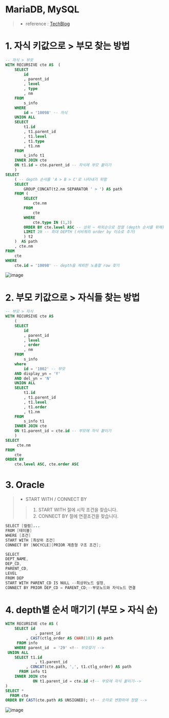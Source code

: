 # MariaDB, MySQL
> - reference : [TechBlog](https://hyeounstory.tistory.com/135)

# 1. 자식 키값으로 > 부모 찾는 방법 
```sql
-- 자식 > 부모
WITH RECURSIVE cte AS  (
	SELECT
		id
		, parent_id
		, level
		, type
		, nm
	FROM
		s_info
	WHERE
		id = '10098' -- 자식
	UNION ALL
	SELECT
		t1.id
		, t1.parent_id
		, t1.level
		, t1.type
		, t1.nm
	FROM
		s_info t1
	INNER JOIN cte
	ON t1.id = cte.parent_id -- 자식에 부모 붙이기 
	)
SELECT
	( -- depth 순서를 'A > B > C'로 나타내기 위함
	SELECT
		GROUP_CONCAT(t2.nm SEPARATOR ' > ') AS path 
	FROM (
		SELECT
			cte.nm
		FROM
			cte
		WHERE
			cte.type IN (1,3) 
		ORDER BY cte.level ASC -- 상위 ~ 하위순으로 정렬 (depth 순서를 위해)
		LIMIT 20 -- 최대 DEPTH (서비쿼리 order by 이슈로 추가)
		) t2
	)  AS path
	, cte.nm
FROM
	cte
WHERE
	cte.id = '10098' -- depth을 제외한 노출할 row 찾기
```
![image](https://user-images.githubusercontent.com/60438691/220570961-5a47acde-0772-44c9-9fcb-4341798871ca.png)

# 2. 부모 키값으로 > 자식들 찾는 방법 
```sql
-- 부모 > 자식
WITH RECURSIVE cte AS
	(
	SELECT
		id
		, parent_id
		, level
		, order 
		, nm 
	FROM
		s_info
	where
		id = '1002' -- 부모
	AND display_yn = 'Y'
	AND del_yn = 'N'
	UNION ALL
	SELECT
		t1.id
		, t1.parent_id
		, t1.level
		, t1.order
		, t1.nm 
	FROM
		s_info t1
	INNER JOIN cte
	ON t1.parent_id = cte.id -- 부모에 자식 붙이기 
	)
SELECT
	 cte.nm
FROM
	cte
ORDER BY 
	cte.level ASC, cte.order ASC
```

# 3. Oracle
> - START WITH / CONNECT BY
>> 1. START WITH 절에 시작 조건을 찾습니다.
>> 2. CONNECT BY 절에 연결조건을 찾습니다.
```java
SELECT [컬럼]...
FROM [테이블]
WHERE [조건]
START WITH [최상위 조건]
CONNECT BY [NOCYCLE][PRIOR 계층형 구조 조건];
```
```java
SELECT 
DEPT_NAME,
DEP_CD,
PARENT_CD,
LEVEL
FROM DEP 
START WITH PARENT_CD IS NULL --최상위노드 설정,
CONNECT BY PRIOR DEP_CD = PARENT_CD;--부모노드와 자식노드 연결
```
# 4. depth별 순서 매기기 (부모 > 자식 순)
```sql
WITH RECURSIVE cte AS (
	SELECT id
             , parent_id
	     , CAST(ctlg_order AS CHAR(10)) AS path 
	 FROM info
	WHERE parent_id  = '29' <!-- 부모찾기 -->
 UNION ALL
	SELECT t1.id
             , t1.parent_id
	     , CONCAT(cte.path, ',', t1.ctlg_order) AS path
	  FROM info t1
    INNER JOIN cte
            ON t1.parent_id = cte.id <!-- 부모에 자식 붙이기-->
)
SELECT *
  FROM cte
ORDER BY CAST(cte.path AS UNSIGNED); <!-- 숫자로 변환하여 정렬 -->
```
![image](https://github.com/fkskenf/DB_study/assets/60438691/a1df6b47-89d8-4785-8a8b-bafd165c9fc0)
